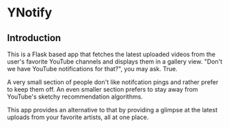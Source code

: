 # YNotify

<h2> Introduction </h2>

<p> This is a Flask based app that fetches the latest uploaded videos from the user's favorite YouTube channels and displays them in a gallery view. "Don't we have YouTube notifications for that?", you may ask. True. </p>
<p> A very small section of people don't like notifcation pings and rather prefer to keep them off. An even smaller section prefers to stay away from YouTube's sketchy recommendation algorithms.</p>
<p> This app provides an alternative to that by providing a glimpse at the latest uploads from your favorite artists, all at one place.</p>
